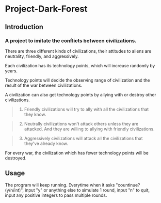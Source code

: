 # Project-Dark-Forest
## Introduction
### A project to imitate the conflicts between civilizations.
There are three different kinds of civilizations, their attitudes to aliens are neutrality, friendly, and aggressively.

Each civilization has its technology points, which will increase randomly by years.

Technology points will decide the observing range of civilization and the result of the war between civilizations.

A civilization can also get technology points by allying with or destroy other civilizations.

>1. Friendly civilizations will try to ally with all the civilizations that they know.

>2. Neutrally civilizations won't attack others unless they are attacked. And they are willing to allying with friendly civilizations.

>3. Aggressively civilizations will attack all the civilizations that they've already know. 

For every war, the civilization which has fewer technology points will be destroyed.

## Usage

The program will keep running. Everytime when it asks "countinue?(y/n/int)", input "y" or anything else to simulate 1 round, input "n" to quit, input any positive integers to pass multiple rounds.
